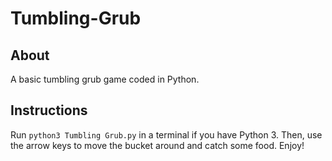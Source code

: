 # Tumbling-Grub

## About
A basic tumbling grub game coded in Python.

## Instructions
Run `python3 Tumbling Grub.py` in a terminal if you have Python 3. Then, use the arrow keys to move the bucket around and catch some food. Enjoy!
